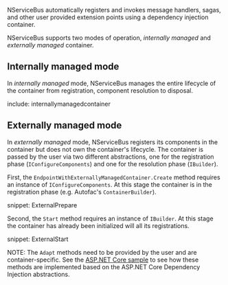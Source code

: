 NServiceBus automatically registers and invokes message handlers, sagas, and other user provided extension points using a dependency injection container.

NServiceBus supports two modes of operation, *internally managed* and *externally managed* container.

## Internally managed mode

In *internally managed* mode, NServiceBus manages the entire lifecycle of the container from registration, component resolution to disposal.

include: internallymanagedcontainer

## Externally managed mode

In *externally managed* mode, NServiceBus registers its components in the container but does not own the container's lifecycle. The container is passed by the user via two different abstractions, one for the registration phase (`IConfigureComponents`) and one for the resolution phase (`IBuilder`).

First, the `EndpointWithExternallyManagedContainer.Create` method requires an instance of `IConfigureComponents`. At this stage the container is in the registration phase (e.g. Autofac's `ContainerBuilder`).

snippet: ExternalPrepare

Second, the `Start` method requires an instance of `IBuilder`. At this stage the container has already been initialized will all its registrations.

snippet: ExternalStart

NOTE: The `Adapt` methods need to be provided by the user and are container-specific. See the [ASP.NET Core sample](/samples/dependency-injection/aspnetcore/) to see how these methods are implemented based on the ASP.NET Core Dependency Injection abstractions.
